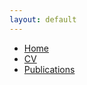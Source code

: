 ```yaml
---
layout: default
---
```


<div class="navbar">
  <ul>
    <li><a href="./index.html">Home</a></li>
    <li><a href="./cv.html">CV</a></li>
    <!--li><a href="./research.html">Research</a></li-->
    <li><a href="./publications.html">Publications</a></li>
    <!--li><a href="./teaching.html" class="active">Teaching</a></li-->
  </ul>
</div>

<!--# TEACHING

 **01/03/2023 – 04/2023:** Teaching Assistant, Introduction to Cryptography, University of Rennes, IRMAR-->
